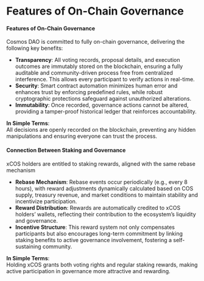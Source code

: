 # Features of On-Chain Governance

#### Features of On-Chain Governance

Cosmos DAO is committed to fully on-chain governance, delivering the following key benefits:

* **Transparency**: All voting records, proposal details, and execution outcomes are immutably stored on the blockchain, ensuring a fully auditable and community-driven process free from centralized interference. This allows every participant to verify actions in real-time.
* **Security**: Smart contract automation minimizes human error and enhances trust by enforcing predefined rules, while robust cryptographic protections safeguard against unauthorized alterations.
* **Immutability**: Once recorded, governance actions cannot be altered, providing a tamper-proof historical ledger that reinforces accountability.

**In Simple Terms**:\
All decisions are openly recorded on the blockchain, preventing any hidden manipulations and ensuring everyone can trust the process.



#### Connection Between Staking and Governance

xCOS holders are entitled to staking rewards, aligned with the same rebase mechanism

* **Rebase Mechanism**: Rebase events occur periodically (e.g., every 8 hours), with reward adjustments dynamically calculated based on COS supply, treasury revenue, and market conditions to maintain stability and incentivize participation.
* **Reward Distribution**: Rewards are automatically credited to xCOS holders’ wallets, reflecting their contribution to the ecosystem’s liquidity and governance.
* **Incentive Structure**: This reward system not only compensates participants but also encourages long-term commitment by linking staking benefits to active governance involvement, fostering a self-sustaining community.



**In Simple Terms**:\
Holding xCOS grants both voting rights and regular staking rewards, making active participation in governance more attractive and rewarding.
